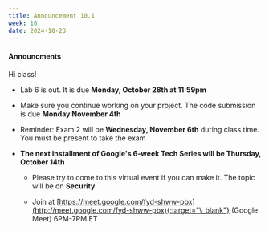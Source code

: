 ```yaml
---
title: Announcement 10.1
week: 10
date: 2024-10-23
---
```


#### **Announcments**

Hi class!

 - Lab 6 is out. It is due **Monday, October 28th at 11:59pm**
 
 - Make sure you continue working on your project. The code submission is due **Monday November 4th**

 - Reminder: Exam 2 will be **Wednesday, November 6th** during class time. You must be present to take the exam

- **The next installment of Google's 6-week Tech Series will be Thursday, October 14th**
   - Please try to come to this virtual event if you can make it. The topic will be on **Security** 

   - Join at [https://meet.google.com/fyd-shww-pbx](http://meet.google.com/fyd-shww-pbx){:target="\_blank"} (Google Meet) 
6PM-7PM ET




